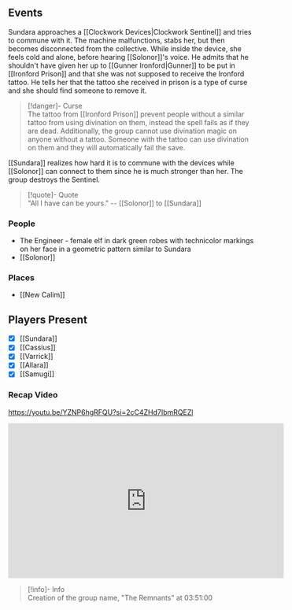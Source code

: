 ## Events
Sundara approaches a [[Clockwork Devices|Clockwork Sentinel]] and tries to commune with it. The machine malfunctions, stabs her, but then becomes disconnected from the collective. While inside the device, she feels cold and alone, before hearing [[Solonor]]'s voice. He admits that he shouldn't have given her up to [[Gunner Ironford|Gunner]] to be put in [[Ironford Prison]] and that she was not supposed to receive the Ironford tattoo. He tells her that the tattoo she received in prison is a type of curse and she should find someone to remove it. 

> [!danger]- Curse  
> The tattoo from [[Ironford Prison]] prevent people without a similar tattoo from using divination on them, instead the spell fails as if they are dead. Additionally, the group cannot use divination magic on anyone without a tattoo. Someone with the tattoo can use divination on them and they will automatically fail the save.

[[Sundara]] realizes how hard it is to commune with the devices while [[Solonor]] can connect to them since he is much stronger than her. The group destroys the Sentinel.

> [!quote]- Quote  
> "All I have can be yours." 
> -- [[Solonor]] to [[Sundara]] 

### People
- The Engineer - female elf in dark green robes with technicolor markings on her face in a geometric pattern similar to Sundara 
- [[Solonor]] 

### Places 
- [[New Calim]] 

## Players Present
- [x] [[Sundara]] 
- [x] [[Cassius]] 
- [x] [[Varrick]] 
- [x] [[Allara]] 
- [x] [[Samugi]] 

### Recap Video

https://youtu.be/YZNP6hgRFQU?si=2cC4ZHd7IbmRQEZl

<iframe width="560" height="315" src="https://www.youtube.com/embed/YZNP6hgRFQU?si=EOeZEXG8FfJXhCJh" title="YouTube video player" frameborder="0" allow="accelerometer; autoplay; clipboard-write; encrypted-media; gyroscope; picture-in-picture; web-share" referrerpolicy="strict-origin-when-cross-origin" allowfullscreen></iframe>

> [!info]- Info  
> Creation of the group name, "The Remnants" at 03:51:00